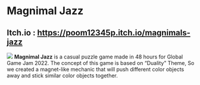 # Magnimal Jazz

## Itch.io : https://poom12345p.itch.io/magnimals-jazz

[![](https://img.itch.zone/aW1hZ2UvMTM3NTM2MC84MDEwODE0LnBuZw==/original/tY21En.png)](https://poom12345p.itch.io/magnimals-jazz)
**Magnimal Jazz** is a casual puzzle game made in 48 hours for Global Game Jam 2022. The concept of this game is based on “Duality” Theme, So we created a magnet-like mechanic that will push different color objects away and stick similar color objects together.
